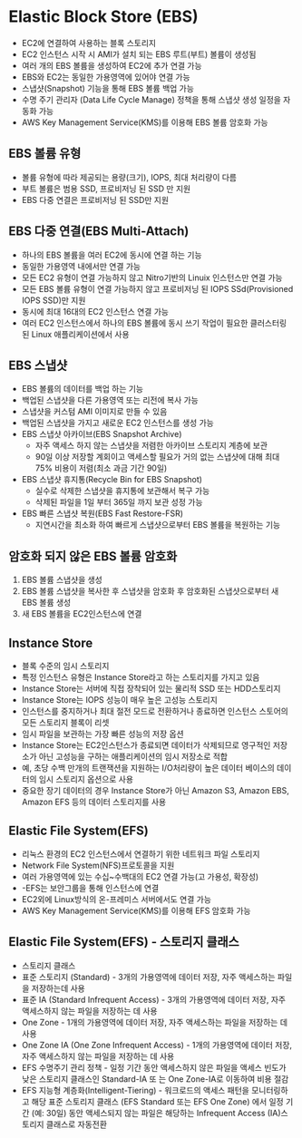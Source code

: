# Elastic Block Store (EBS)
- EC2에 연결하여 사용하는 블록 스토리지
- EC2 인스턴스 시작 시 AMI가 설치 되는 EBS 루트(부트) 볼륨이 생성됨
- 여러 개의 EBS 볼륨을 생성하여 EC2에 추가 연결 가능
- EBS와 EC2는 동일한 가용영역에 있어야 연결 가능
- 스냅샷(Snapshot) 기능을 통해 EBS 볼륨 백업 가능
- 수명 주기 관리자 (Data Life Cycle Manage) 정책을 통해 스냅샷 생성 일정을 자동화 가능
- AWS Key Management Service(KMS)를 이용해 EBS 볼륨 암호화 가능

## EBS 볼륨 유형
- 볼륨 유형에 따라 제공되는 용량(크기), IOPS, 최대 처리량이 다름
- 부트 볼륨은 범용 SSD, 프로비저닝 된 SSD 만 지원
- EBS 다중 연결은 프로비저닝 된 SSD만 지원

## EBS 다중 연결(EBS Multi-Attach)
- 하나의 EBS 볼륨을 여러 EC2에  동시에 연결 하는 기능
- 동일한 가용영역 내에서만 연결 가능
- 모든 EC2 유형이 연결 가능하지 않고 Nitro기반의 Linuix 인스턴스만 연결 가능
- 모든 EBS 볼륨 유형이 연결 가능하지 않고 프로비저닝 된 IOPS SSd(Provisioned IOPS SSD)만 지원
- 동시에 최대 16대의 EC2 인스턴스 연결 가능
- 여러 EC2 인스턴스에서 하나의 EBS 볼륨에 동시 쓰기 작업이 필요한 클러스터링 된 Linux 애플리케이션에서 사용

## EBS 스냅샷
- EBS 볼륨의 데이터를 백업 하는 기능
- 백업된 스냅샷을 다른 가용영역 또는 리전에 복사 가능
- 스냅샷을 커스텀 AMI 이미지로 만들 수 있음
- 백업된 스냅샷을 가지고 새로운 EC2 인스턴스를 생성 가능
- EBS 스냅샷 아카이브(EBS Snapshot Archive)
  - 자주 액세스 하지 않는 스냅샷을 저렴한 아카이브 스토리지 계층에 보관
  - 90일 이상 저장할 계회이고 액세스할 필요가 거의 없는 스냅샷에 대해 최대 75% 비용이 저렴(최소 과금 기간 90일)
- EBS 스냅샷 휴지통(Recycle Bin for EBS Snapshot)
  - 실수로 삭제한 스냅샷을 휴지통에 보관해서 복구 가능
  - 삭제된 파일을 1일 부터 365일 까지 보관 성정 가능
- EBS 빠른 스냅샷 복원(EBS Fast Restore-FSR)
  - 지연시간을 최소화 하여 빠르게 스냅샷으로부터 EBS 볼륨을 복원하는 기능

## 암호화 되지 않은 EBS 볼륨 암호화
1. EBS 볼륨 스냅샷을 생성
2. EBS 볼륨 스냅샷을 복사한 후 스냅샷을 암호화 후 암호화된 스냅샷으로부터 새 EBS 볼륨 생성
3. 새 EBS 볼륨을 EC2인스턴스에 연결

## Instance Store
 - 블록 수준의 임시 스토리지
 - 특정 인스턴스 유형은 Instance Store라고 하는 스토리지를 가지고 있음
 - Instance Store는 서버에 직접 장착되어 있는 물리적 SSD 또는 HDD스토리지
 - Instance Store는 IOPS 성능이 매우 높은 고성능 스토리지
 - 인스턴스를 중지하거나 최대 절전 모드로 전환하거나 종료하면 인스턴스 스토어의 모든 스토리지 블록이 리셋 
 - 임시 파일을 보관하는 가장 빠른 성능의 저장 옵션
 - Instance Store는 EC2인스턴스가 종료되면 데이터가 삭제되므로 영구적인 저장소가 아닌 고성능을 구하는 애플리케이션의 임시 저장소로 적합 
 - 예, 초당 수백 만개의 트랜잭션을 지원하는 I/O처리량이 높은 데이터 베이스의 데이터의 임시 스토리지 옵션으로 사용
- 중요한 장기 데이터의 경우 Instance Store가 아닌 Amazon S3, Amazon EBS, Amazon EFS 등의 데이터 스토리지를 사용

## Elastic File System(EFS)
- 리눅스 환경의 EC2 인스턴스에서 연결하기 위한 네트워크 파일 스토리지
- Network File System(NFS)프로토콜을 지원
- 여러 가용영역에 있는 수십~수백대의 EC2 연결 가능(고 가용성, 확장성)
- -EFS는 보안그룹을 통해 인스턴스에 연결
- EC2외에 Linux방식의 온-프레미스 서버에서도 연결 가능
- AWS Key Management Service(KMS)를 이용해 EFS 암호화 가능

## Elastic File System(EFS) - 스토리지 클래스
- 스토리지 클래스
- 표준 스토리지 (Standard) - 3개의 가용영역에 데이터 저장, 자주 액세스하는 파일을 저장하는데 사용
- 표준 IA (Standard Infrequent Access) - 3개의 가용영역에 데이터 저장, 자주 액세스하지 않는 파일을 저장하는 데 사용
- One Zone - 1개의 가용영역에 데이터 저장, 자주 액세스하는 파일을 저장하는 데 사용
- One Zone IA (One Zone Infrequent Access) - 1개의 가용영역에 데이터 저장, 자주 액세스하지 않는 파일을 저장하는 데 사용
- EFS 수명주기 관리 정책 - 일정 기간 동안 액세스하지 않은 파일을 액세스 빈도가 낮은 스토리지 클래스인 Standard-IA 또 는 One Zone-IA로 이동하여 비용 절감
- EFS 지능형 계층화(Intelligent-Tiering) - 워크로드의 액세스 패턴을 모니터링하고 해당 표준 스토리지 클래스 (EFS Standard 또는 EFS One Zone) 에서 일정 기간 (예: 30일) 동안 액세스되지 않는 파일은 해당하는 Infrequent Access (IA)스토리지 클래스로 자동전환